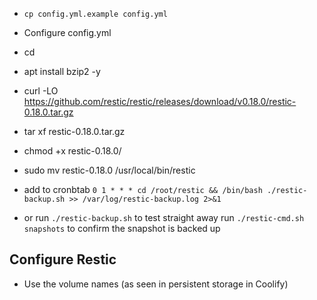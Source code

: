 - `cp config.yml.example config.yml`
- Configure config.yml

- cd
- apt install bzip2 -y
- curl -LO https://github.com/restic/restic/releases/download/v0.18.0/restic-0.18.0.tar.gz
- tar xf restic-0.18.0.tar.gz 
- chmod +x restic-0.18.0/
- sudo mv restic-0.18.0 /usr/local/bin/restic

- add to cronbtab `0 1 * * * cd /root/restic && /bin/bash ./restic-backup.sh >> /var/log/restic-backup.log 2>&1`
- or run `./restic-backup.sh` to test straight away
run `./restic-cmd.sh snapshots` to confirm the snapshot is backed up

## Configure Restic
- Use the volume names (as seen in persistent storage in Coolify)
